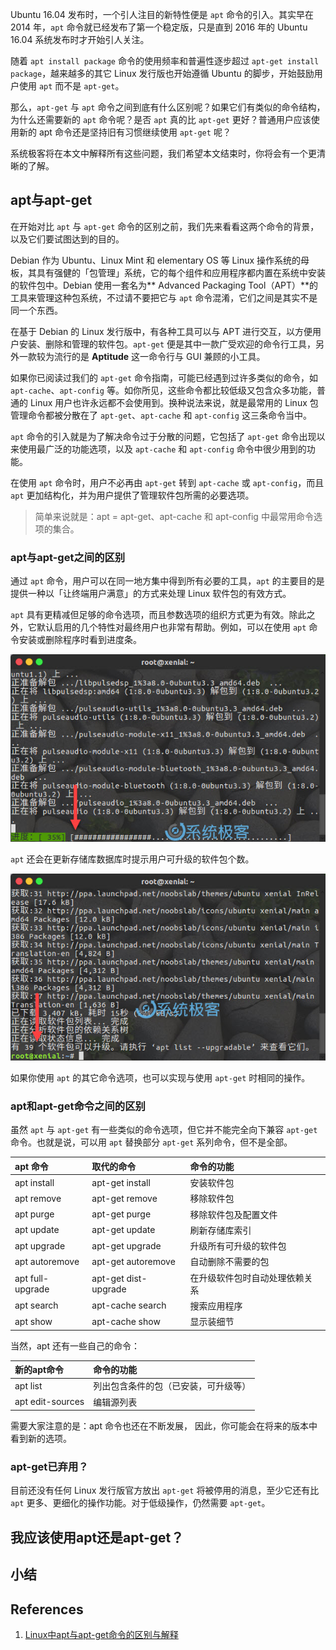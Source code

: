 Ubuntu 16.04 发布时，一个引人注目的新特性便是 `apt` 命令的引入。其实早在 2014 年，`apt` 命令就已经发布了第一个稳定版，只是直到 2016 年的 Ubuntu 16.04 系统发布时才开始引人关注。

随着 `apt install package` 命令的使用频率和普遍性逐步超过 `apt-get install package`，越来越多的其它 Linux 发行版也开始遵循 Ubuntu 的脚步，开始鼓励用户使用 `apt` 而不是 `apt-get`。

那么，`apt-get` 与 `apt` 命令之间到底有什么区别呢？如果它们有类似的命令结构，为什么还需要新的 `apt` 命令呢？是否 `apt` 真的比 `apt-get` 更好？普通用户应该使用新的 apt 命令还是坚持旧有习惯继续使用 `apt-get` 呢？

系统极客将在本文中解释所有这些问题，我们希望本文结束时，你将会有一个更清晰的了解。

## apt与apt-get

在开始对比 `apt` 与 `apt-get` 命令的区别之前，我们先来看看这两个命令的背景，以及它们要试图达到的目的。

Debian 作为 Ubuntu、Linux Mint 和 elementary OS 等 Linux 操作系统的母板，其具有强健的「包管理」系统，它的每个组件和应用程序都内置在系统中安装的软件包中。Debian 使用一套名为** Advanced Packaging Tool（APT）**的工具来管理这种包系统，不过请不要把它与 `apt` 命令混淆，它们之间是其实不是同一个东西。

在基于 Debian 的 Linux 发行版中，有各种工具可以与 APT 进行交互，以方便用户安装、删除和管理的软件包。`apt-get` 便是其中一款广受欢迎的命令行工具，另外一款较为流行的是 **Aptitude** 这一命令行与 GUI 兼顾的小工具。

如果你已阅读过我们的 `apt-get` 命令指南，可能已经遇到过许多类似的命令，如`apt-cache`、`apt-config` 等。如你所见，这些命令都比较低级又包含众多功能，普通的 Linux 用户也许永远都不会使用到。换种说法来说，就是最常用的 Linux 包管理命令都被分散在了 `apt-get`、`apt-cache` 和 `apt-config` 这三条命令当中。

`apt` 命令的引入就是为了解决命令过于分散的问题，它包括了 `apt-get` 命令出现以来使用最广泛的功能选项，以及 `apt-cache` 和 `apt-config` 命令中很少用到的功能。

在使用 `apt` 命令时，用户不必再由 `apt-get` 转到 `apt-cache` 或 `apt-config`，而且 `apt` 更加结构化，并为用户提供了管理软件包所需的必要选项。

> 简单来说就是：apt = apt-get、apt-cache 和 apt-config 中最常用命令选项的集合。

### apt与apt-get之间的区别

通过 `apt` 命令，用户可以在同一地方集中得到所有必要的工具，`apt` 的主要目的是提供一种以「让终端用户满意」的方式来处理 Linux 软件包的有效方式。

`apt` 具有更精减但足够的命令选项，而且参数选项的组织方式更为有效。除此之外，它默认启用的几个特性对最终用户也非常有帮助。例如，可以在使用 `apt` 命令安装或删除程序时看到进度条。

![](img/apt-and-apt-get/fig1.jpg?raw=true)

`apt` 还会在更新存储库数据库时提示用户可升级的软件包个数。

![](img/apt-and-apt-get/fig2.jpg?raw=true)

如果你使用 `apt` 的其它命令选项，也可以实现与使用 `apt-get` 时相同的操作。

### apt和apt-get命令之间的区别

虽然 `apt` 与 `apt-get` 有一些类似的命令选项，但它并不能完全向下兼容 `apt-get` 命令。也就是说，可以用 `apt` 替换部分 `apt-get` 系列命令，但不是全部。

| apt 命令 | 取代的命令 | 命令的功能 |
| :--- | :--- | :--- |
| apt install | apt-get install | 安装软件包 |
| apt remove | apt-get remove | 移除软件包 |
| apt purge | apt-get purge | 移除软件包及配置文件 |
| apt update | apt-get update | 刷新存储库索引 |
| apt upgrade | apt-get upgrade | 升级所有可升级的软件包 |
| apt autoremove | apt-get autoremove | 自动删除不需要的包 |
| apt full-upgrade | apt-get dist-upgrade | 在升级软件包时自动处理依赖关系 |
| apt search | apt-cache search | 搜索应用程序 |
| apt show | apt-cache show | 显示装细节 |

当然，apt 还有一些自己的命令：

| 新的apt命令 | 命令的功能 |
| :--- | :--- |
| apt list | 列出包含条件的包（已安装，可升级等）|
| apt edit-sources | 编辑源列表 |

需要大家注意的是：apt 命令也还在不断发展， 因此，你可能会在将来的版本中看到新的选项。

### apt-get已弃用？

目前还没有任何 Linux 发行版官方放出 `apt-get` 将被停用的消息，至少它还有比 `apt` 更多、更细化的操作功能。对于低级操作，仍然需要 `apt-get`。

## 我应该使用apt还是apt-get？

## 小结



## References
1. [Linux中apt与apt-get命令的区别与解释](https://www.sysgeek.cn/apt-vs-apt-get/)
<!--stackedit_data:
eyJoaXN0b3J5IjpbLTk5MDIxNzQ3OF19
-->
